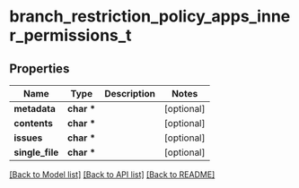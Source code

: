 # branch_restriction_policy_apps_inner_permissions_t

## Properties
Name | Type | Description | Notes
------------ | ------------- | ------------- | -------------
**metadata** | **char \*** |  | [optional] 
**contents** | **char \*** |  | [optional] 
**issues** | **char \*** |  | [optional] 
**single_file** | **char \*** |  | [optional] 

[[Back to Model list]](../README.md#documentation-for-models) [[Back to API list]](../README.md#documentation-for-api-endpoints) [[Back to README]](../README.md)


